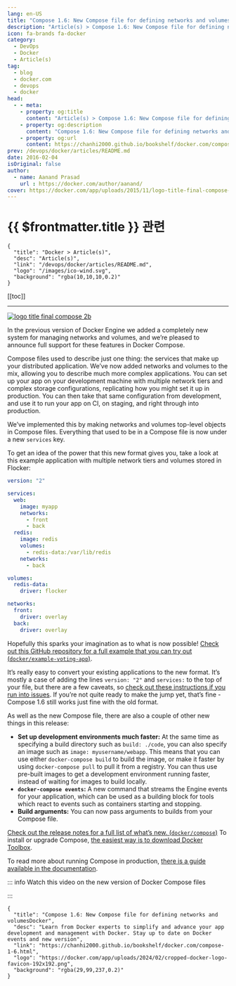 ```yaml
---
lang: en-US
title: "Compose 1.6: New Compose file for defining networks and volumesDocker"
description: "Article(s) > Compose 1.6: New Compose file for defining networks and volumesDocker"
icon: fa-brands fa-docker
category:
  - DevOps
  - Docker
  - Article(s)
tag:
  - blog
  - docker.com
  - devops
  - docker
head:
  - - meta:
    - property: og:title
      content: "Article(s) > Compose 1.6: New Compose file for defining networks and volumesDocker"
    - property: og:description
      content: "Compose 1.6: New Compose file for defining networks and volumesDocker"
    - property: og:url
      content: https://chanhi2000.github.io/bookshelf/docker.com/compose-1-6.html
prev: /devops/docker/articles/README.md
date: 2016-02-04
isOriginal: false
author:
  - name: Aanand Prasad
    url : https://docker.com/author/aanand/
cover: https://docker.com/app/uploads/2015/11/logo-title-final-compose-2b-581x1024.png
---
```


# {{ $frontmatter.title }} 관련

```component VPCard
{
  "title": "Docker > Article(s)",
  "desc": "Article(s)",
  "link": "/devops/docker/articles/README.md",
  "logo": "/images/ico-wind.svg",
  "background": "rgba(10,10,10,0.2)"
}
```

[[toc]]

---

<SiteInfo
  name="Compose 1.6: New Compose file for defining networks and volumesDocker"
  desc="Learn from Docker experts to simplify and advance your app development and management with Docker. Stay up to date on Docker events and new version"
  url="https://docker.com/blog/compose-1-6"
  logo="https://docker.com/app/uploads/2024/02/cropped-docker-logo-favicon-192x192.png"
  preview="https://docker.com/app/uploads/2015/11/logo-title-final-compose-2b-581x1024.png"/>

[![logo title final compose 2b](https://docker.com/app/uploads/2015/11/logo-title-final-compose-2b.png)](https://docker.com/products/docker-compose)

In the previous version of Docker Engine we added a completely new system for managing networks and volumes, and we’re pleased to announce full support for these features in Docker Compose.

Compose files used to describe just one thing: the services that make up your distributed application. We’ve now added networks and volumes to the mix, allowing you to describe much more complex applications. You can set up your app on your development machine with multiple network tiers and complex storage configurations, replicating how you might set it up in production. You can then take that same configuration from development, and use it to run your app on CI, on staging, and right through into production.

We’ve implemented this by making networks and volumes top-level objects in Compose files. Everything that used to be in a Compose file is now under a new `services` key.

To get an idea of the power that this new format gives you, take a look at this example application with multiple network tiers and volumes stored in Flocker:

```yaml
version: "2"

services:
  web:
    image: myapp
    networks:
      - front
      - back
  redis:
    image: redis
    volumes:
      - redis-data:/var/lib/redis
    networks:
      - back

volumes:
  redis-data:
    driver: flocker

networks:
  front:
    driver: overlay
  back:
    driver: overlay
```

Hopefully this sparks your imagination as to what is now possible! [Check out this GitHub repository for a full example that you can try out (<VPIcon icon="iconfont icon-github"/>`docker/example-voting-app`)](https://github.com/docker/example-voting-app).

It’s really easy to convert your existing applications to the new format. It’s mostly a case of adding the lines `version: "2"` and `services:` to the top of your file, but there are a few caveats, so [<VPIcon icon="fa-brands fa-docker"/>check out these instructions if you run into issues](https://docs.docker.com/compose/compose-file/#upgrading). If you’re not quite ready to make the jump yet, that’s fine - Compose 1.6 still works just fine with the old format.

As well as the new Compose file, there are also a couple of other new things in this release:

- **Set up development environments much faster:** At the same time as specifying a build directory such as `build: ./code`, you can also specify an image such as `image: myusername/webapp`. This means that you can use either `docker-compose build` to build the image, or make it faster by using `docker-compose pull` to pull it from a registry. You can thus use pre-built images to get a development environment running faster, instead of waiting for images to build locally.
- **`docker-compose events`:** A new command that streams the Engine events for your application, which can be used as a building block for tools which react to events such as containers starting and stopping.
- **Build arguments:** You can now pass arguments to builds from your Compose file.

[Check out the release notes for a full list of what’s new. (<VPIcon icon="iconfont icon-github"/>`docker/compose`)](https://github.com/docker/compose/releases/tag/1.6.0) To install or upgrade Compose, [<VPIcon icon="fa-brands fa-docker"/>the easiest way is to download Docker Toolbox](https://docker.com/products/docker-toolbox).

To read more about running Compose in production, [<VPIcon icon="fa-brands fa-docker"/>there is a guide available in the documentation](https://docs.docker.com/compose/production/).

::: info Watch this video on the new version of Docker Compose files

<VidStack src="youtube/EReEOMS7gsk" />

:::

<!-- TODO: add ARTICLE CARD -->
```component VPCard
{
  "title": "Compose 1.6: New Compose file for defining networks and volumesDocker",
  "desc": "Learn from Docker experts to simplify and advance your app development and management with Docker. Stay up to date on Docker events and new version",
  "link": "https://chanhi2000.github.io/bookshelf/docker.com/compose-1-6.html",
  "logo": "https://docker.com/app/uploads/2024/02/cropped-docker-logo-favicon-192x192.png",
  "background": "rgba(29,99,237,0.2)"
}
```
